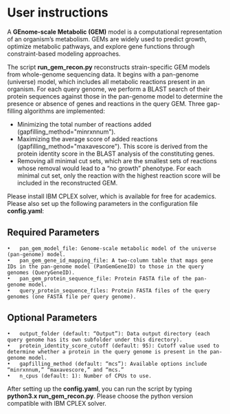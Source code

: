 # User instructions
A **GEnome-scale Metabolic (GEM)** model is a computational representation of an organism’s metabolism. GEMs are widely used to predict growth, optimize metabolic pathways, and explore gene functions through constraint-based modeling approaches.

The script **run_gem_recon.py** reconstructs strain-specific GEM models from whole-genome sequencing data. It begins with a pan-genome (universe) model, which includes all metabolic reactions present in an organism. For each query genome, we perform a BLAST search of their protein sequences against those in the pan-genome model to determine the presence or absence of genes and reactions in the query GEM. Three gap-filling algorithms are implemented:
* Minimizing the total number of reactions added (gapfilling_method="minrxnnum").
* Maximizing the average score of added reactions (gapfilling_method="maxavescore"). This score is derived from the protein identity score in the BLAST analysis of the constituting genes.
* Removing all minimal cut sets, which are the smallest sets of reactions whose removal would lead to a “no growth” phenotype. For each minimal cut set, only the reaction with the highest reaction score will be included in the reconstructed GEM.

Please install IBM CPLEX solver, which is available for free for academics. Please also set up the following parameters in the configuration file **config.yaml**:

## Required Parameters
	•	pan_gem_model_file: Genome-scale metabolic model of the universe (pan-genome) model.
	•	pan_gem_gene_id_mapping_file: A two-column table that maps gene IDs in the pan-genome model (PanGemGeneID) to those in the query genomes (QueryGeneID).
	•	pan_gem_protein_sequence_file: Protein FASTA file of the pan-genome model.
	•	query_protein_sequence_files: Protein FASTA files of the query genomes (one FASTA file per query genome).

## Optional Parameters
	•	output_folder (default: “Output”): Data output directory (each query genome has its own subfolder under this directory).
	•	protein_identity_score_cutoff (default: 95): Cutoff value used to determine whether a protein in the query genome is present in the pan-genome model.
	•	gapfilling_method (default: “mcs”): Available options include “minrxnnum,” “maxavescore,” and “mcs.”
	•	n_cpus (default: 1): Number of CPUs to use.

After setting up the **config.yaml**, you can run the script by typing **python3.x run_gem_recon.py**. Please choose the python version compatible with IBM CPLEX solver.


